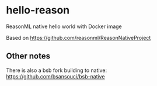 # hello-reason
ReasonML native hello world with Docker image


Based on https://github.com/reasonml/ReasonNativeProject


## Other notes

There is also a bsb fork building to native: https://github.com/bsansouci/bsb-native
